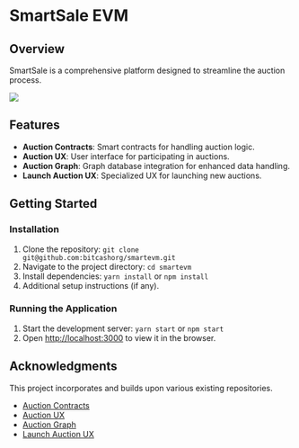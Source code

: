 
# SmartSale EVM

## Overview

SmartSale is a comprehensive platform designed to streamline the auction process.

![](https://cdn.eosnation.io/pomelo/project_logos/fc190531-e0ed-4018-be9b-2a4323829bb8.png?webp=true&resize=1500&animated=true)

## Features
- **Auction Contracts**: Smart contracts for handling auction logic.
- **Auction UX**: User interface for participating in auctions.
- **Auction Graph**: Graph database integration for enhanced data handling.
- **Launch Auction UX**: Specialized UX for launching new auctions.

## Getting Started

### Installation

1. Clone the repository: `git clone git@github.com:bitcashorg/smartevm.git`
2. Navigate to the project directory: `cd smartevm`
3. Install dependencies: `yarn install` or `npm install`
4. Additional setup instructions (if any).

### Running the Application

1. Start the development server: `yarn start` or `npm start`
2. Open [http://localhost:3000](http://localhost:3000) to view it in the browser.

## Acknowledgments
This project incorporates and builds upon various existing repositories.
- [Auction Contracts](https://github.com/Gnosis-Auction/auction-contracts)
- [Auction UX](https://github.com/Gnosis-Auction/auction-ux)
- [Auction Graph](https://github.com/Gnosis-Auction/auction-graph)
- [Launch Auction UX](https://github.com/Gnosis-Auction/launch-auction-ux)
